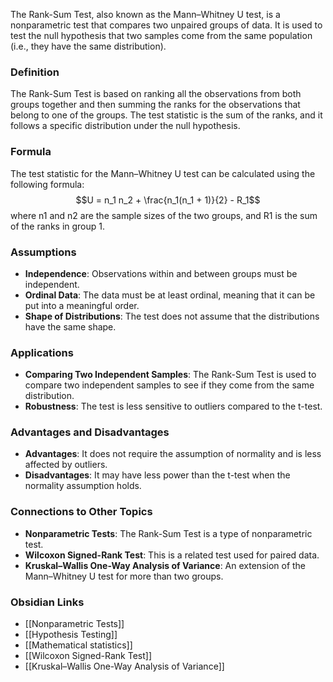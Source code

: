 The Rank-Sum Test, also known as the Mann–Whitney U test, is a nonparametric test that compares two unpaired groups of data. It is used to test the null hypothesis that two samples come from the same population (i.e., they have the same distribution).

### Definition

The Rank-Sum Test is based on ranking all the observations from both groups together and then summing the ranks for the observations that belong to one of the groups. The test statistic is the sum of the ranks, and it follows a specific distribution under the null hypothesis.

### Formula

The test statistic for the Mann–Whitney U test can be calculated using the following formula: 
$$U = n_1 n_2 + \frac{n_1(n_1 + 1)}{2} - R_1$$
where n1​ and n2​ are the sample sizes of the two groups, and R1​ is the sum of the ranks in group 1.

### Assumptions

- **Independence**: Observations within and between groups must be independent.
- **Ordinal Data**: The data must be at least ordinal, meaning that it can be put into a meaningful order.
- **Shape of Distributions**: The test does not assume that the distributions have the same shape.

### Applications

- **Comparing Two Independent Samples**: The Rank-Sum Test is used to compare two independent samples to see if they come from the same distribution.
- **Robustness**: The test is less sensitive to outliers compared to the t-test.

### Advantages and Disadvantages

- **Advantages**: It does not require the assumption of normality and is less affected by outliers.
- **Disadvantages**: It may have less power than the t-test when the normality assumption holds.

### Connections to Other Topics

- **Nonparametric Tests**: The Rank-Sum Test is a type of nonparametric test.
- **Wilcoxon Signed-Rank Test**: This is a related test used for paired data.
- **Kruskal–Wallis One-Way Analysis of Variance**: An extension of the Mann–Whitney U test for more than two groups.

### Obsidian Links

- [[Nonparametric Tests]]
- [[Hypothesis Testing]]
- [[Mathematical statistics]]
- [[Wilcoxon Signed-Rank Test]]
- [[Kruskal–Wallis One-Way Analysis of Variance]]